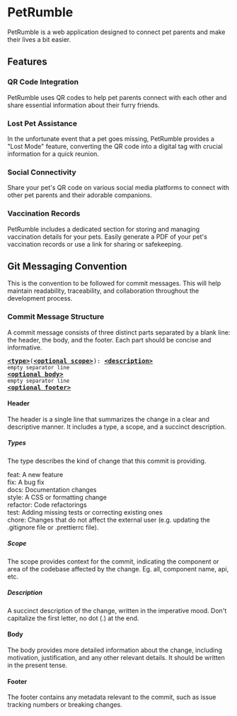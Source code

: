 # PetRumble

PetRumble is a web application designed to connect pet parents and make their lives a bit easier. <br/>

## Features

### QR Code Integration

PetRumble uses QR codes to help pet parents connect with each other and share essential information about their furry friends.

### Lost Pet Assistance

In the unfortunate event that a pet goes missing, PetRumble provides a "Lost Mode" feature, converting the QR code into a digital tag with crucial information for a quick reunion.

### Social Connectivity

Share your pet's QR code on various social media platforms to connect with other pet parents and their adorable companions.

### Vaccination Records

PetRumble includes a dedicated section for storing and managing vaccination details for your pets. Easily generate a PDF of your pet's vaccination records or use a link for sharing or safekeeping.

## Git Messaging Convention

This is the convention to be followed for commit messages. This will help maintain readability, traceability, and collaboration throughout the development process.

### Commit Message Structure

A commit message consists of three distinct parts separated by a blank line: the header, the body, and the footer. Each part should be concise and informative.

<pre>
<b><a href="#types">&lt;type&gt;</a></b></font>(<b><a href="#scope">&lt;optional scope&gt;</a></b>): <b><a href="#description">&lt;description&gt;</a></b>
<sub>empty separator line</sub>
<b><a href="#body">&lt;optional body&gt;</a></b>
<sub>empty separator line</sub>
<b><a href="#footer">&lt;optional footer&gt;</a></b>
</pre>

#### Header

The header is a single line that summarizes the change in a clear and descriptive manner. It includes a type, a scope, and a succinct description. 

##### Types

The type describes the kind of change that this commit is providing.

feat: A new feature <br/>
fix: A bug fix <br/>
docs: Documentation changes <br/>
style: A CSS or formatting change <br/>
refactor: Code refactorings <br/>
test: Adding missing tests or correcting existing ones <br/>
chore: Changes that do not affect the external user (e.g. updating the .gitignore file or .prettierrc file). <br/>

##### Scope

The scope provides context for the commit, indicating the component or area of the codebase affected by the change. Eg. all, component name, api, etc.

##### Description

A succinct description of the change, written in the imperative mood. Don't capitalize the first letter, no dot (.) at the end.

#### Body

The body provides more detailed information about the change, including motivation, justification, and any other relevant details. It should be written in the present tense.

#### Footer

The footer contains any metadata relevant to the commit, such as issue tracking numbers or breaking changes.
